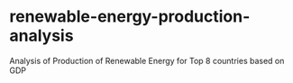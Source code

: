 # renewable-energy-production-analysis
Analysis of Production of Renewable Energy for Top 8 countries based on GDP
